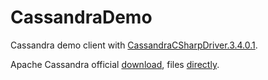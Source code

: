 # CassandraDemo
Cassandra demo client with [CassandraCSharpDriver.3.4.0.1](http://github.com/datastax/csharp-driver).

Apache Cassandra official [download](http://cassandra.apache.org/download/), files [directly](http://www.apache.org/dist/cassandra/).
